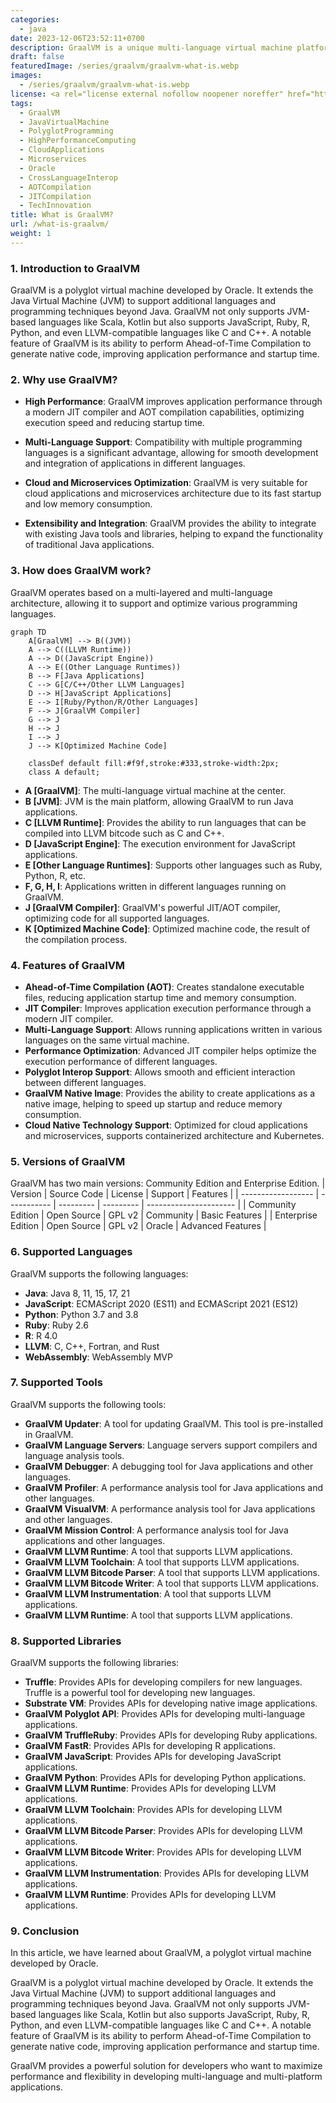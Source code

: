 ```yaml
---
categories:
  - java
date: 2023-12-06T23:52:11+0700
description: GraalVM is a unique multi-language virtual machine platform developed by Oracle, supporting Java and many other languages such as JavaScript, Ruby, and Python. It provides ahead-of-time (AOT) compilation and significantly optimizes performance for applications. GraalVM is suitable for developing microservices, cloud applications, and enhancing interaction between programming languages.
draft: false
featuredImage: /series/graalvm/graalvm-what-is.webp
images:
  - /series/graalvm/graalvm-what-is.webp
license: <a rel="license external nofollow noopener noreffer" href="https://creativecommons.org/licenses/by-nc/4.0/" target="_blank">CC BY-NC 4.0</a>
tags:
  - GraalVM
  - JavaVirtualMachine
  - PolyglotProgramming
  - HighPerformanceComputing
  - CloudApplications
  - Microservices
  - Oracle
  - CrossLanguageInterop
  - AOTCompilation
  - JITCompilation
  - TechInnovation
title: What is GraalVM?
url: /what-is-graalvm/
weight: 1
---
```


### 1. Introduction to GraalVM

GraalVM is a polyglot virtual machine developed by Oracle. It extends the Java Virtual Machine (JVM) to support additional languages and programming techniques beyond Java. GraalVM not only supports JVM-based languages like Scala, Kotlin but also supports JavaScript, Ruby, R, Python, and even LLVM-compatible languages like C and C++. A notable feature of GraalVM is its ability to perform Ahead-of-Time Compilation to generate native code, improving application performance and startup time.

### 2. Why use GraalVM?

- **High Performance**: GraalVM improves application performance through a modern JIT compiler and AOT compilation capabilities, optimizing execution speed and reducing startup time.

- **Multi-Language Support**: Compatibility with multiple programming languages is a significant advantage, allowing for smooth development and integration of applications in different languages.
- **Cloud and Microservices Optimization**: GraalVM is very suitable for cloud applications and microservices architecture due to its fast startup and low memory consumption.
- **Extensibility and Integration**: GraalVM provides the ability to integrate with existing Java tools and libraries, helping to expand the functionality of traditional Java applications.

### 3. How does GraalVM work?

GraalVM operates based on a multi-layered and multi-language architecture, allowing it to support and optimize various programming languages.

```mermaid
graph TD
    A[GraalVM] --> B((JVM))
    A --> C((LLVM Runtime))
    A --> D((JavaScript Engine))
    A --> E((Other Language Runtimes))
    B --> F[Java Applications]
    C --> G[C/C++/Other LLVM Languages]
    D --> H[JavaScript Applications]
    E --> I[Ruby/Python/R/Other Languages]
    F --> J[GraalVM Compiler]
    G --> J
    H --> J
    I --> J
    J --> K[Optimized Machine Code]

    classDef default fill:#f9f,stroke:#333,stroke-width:2px;
    class A default;
```

- **A [GraalVM]**: The multi-language virtual machine at the center.
- **B [JVM]**: JVM is the main platform, allowing GraalVM to run Java applications.
- **C [LLVM Runtime]**: Provides the ability to run languages that can be compiled into LLVM bitcode such as C and C++.
- **D [JavaScript Engine]**: The execution environment for JavaScript applications.
- **E [Other Language Runtimes]**: Supports other languages such as Ruby, Python, R, etc.
- **F, G, H, I**: Applications written in different languages running on GraalVM.
- **J [GraalVM Compiler]**: GraalVM's powerful JIT/AOT compiler, optimizing code for all supported languages.
- **K [Optimized Machine Code]**: Optimized machine code, the result of the compilation process.

### 4. Features of GraalVM

- **Ahead-of-Time Compilation (AOT)**: Creates standalone executable files, reducing application startup time and memory consumption.
- **JIT Compiler**: Improves application execution performance through a modern JIT compiler.
- **Multi-Language Support**: Allows running applications written in various languages on the same virtual machine.
- **Performance Optimization**: Advanced JIT compiler helps optimize the execution performance of different languages.
- **Polyglot Interop Support**: Allows smooth and efficient interaction between different languages.
- **GraalVM Native Image**: Provides the ability to create applications as a native image, helping to speed up startup and reduce memory consumption.
- **Cloud Native Technology Support**: Optimized for cloud applications and microservices, supports containerized architecture and Kubernetes.

### 5. Versions of GraalVM

GraalVM has two main versions: Community Edition and Enterprise Edition.
| Version | Source Code | License | Support | Features |
| ------------------ | ----------- | --------- | --------- | ---------------------- |
| Community Edition | Open Source | GPL v2 | Community | Basic Features |
| Enterprise Edition | Open Source | GPL v2 | Oracle | Advanced Features |

### 6. Supported Languages

GraalVM supports the following languages:

- **Java**: Java 8, 11, 15, 17, 21
- **JavaScript**: ECMAScript 2020 (ES11) and ECMAScript 2021 (ES12)
- **Python**: Python 3.7 and 3.8
- **Ruby**: Ruby 2.6
- **R**: R 4.0
- **LLVM**: C, C++, Fortran, and Rust
- **WebAssembly**: WebAssembly MVP

### 7. Supported Tools

GraalVM supports the following tools:

- **GraalVM Updater**: A tool for updating GraalVM. This tool is pre-installed in GraalVM.
- **GraalVM Language Servers**: Language servers support compilers and language analysis tools.
- **GraalVM Debugger**: A debugging tool for Java applications and other languages.
- **GraalVM Profiler**: A performance analysis tool for Java applications and other languages.
- **GraalVM VisualVM**: A performance analysis tool for Java applications and other languages.
- **GraalVM Mission Control**: A performance analysis tool for Java applications and other languages.
- **GraalVM LLVM Runtime**: A tool that supports LLVM applications.
- **GraalVM LLVM Toolchain**: A tool that supports LLVM applications.
- **GraalVM LLVM Bitcode Parser**: A tool that supports LLVM applications.
- **GraalVM LLVM Bitcode Writer**: A tool that supports LLVM applications.
- **GraalVM LLVM Instrumentation**: A tool that supports LLVM applications.
- **GraalVM LLVM Runtime**: A tool that supports LLVM applications.

### 8. Supported Libraries

GraalVM supports the following libraries:

- **Truffle**: Provides APIs for developing compilers for new languages. Truffle is a powerful tool for developing new languages.
- **Substrate VM**: Provides APIs for developing native image applications.
- **GraalVM Polyglot API**: Provides APIs for developing multi-language applications.
- **GraalVM TruffleRuby**: Provides APIs for developing Ruby applications.
- **GraalVM FastR**: Provides APIs for developing R applications.
- **GraalVM JavaScript**: Provides APIs for developing JavaScript applications.
- **GraalVM Python**: Provides APIs for developing Python applications.
- **GraalVM LLVM Runtime**: Provides APIs for developing LLVM applications.
- **GraalVM LLVM Toolchain**: Provides APIs for developing LLVM applications.
- **GraalVM LLVM Bitcode Parser**: Provides APIs for developing LLVM applications.
- **GraalVM LLVM Bitcode Writer**: Provides APIs for developing LLVM applications.
- **GraalVM LLVM Instrumentation**: Provides APIs for developing LLVM applications.
- **GraalVM LLVM Runtime**: Provides APIs for developing LLVM applications.

### 9. Conclusion

In this article, we have learned about GraalVM, a polyglot virtual machine developed by Oracle.

GraalVM is a polyglot virtual machine developed by Oracle. It extends the Java Virtual Machine (JVM) to support additional languages and programming techniques beyond Java. GraalVM not only supports JVM-based languages like Scala, Kotlin but also supports JavaScript, Ruby, R, Python, and even LLVM-compatible languages like C and C++. A notable feature of GraalVM is its ability to perform Ahead-of-Time Compilation to generate native code, improving application performance and startup time.

GraalVM provides a powerful solution for developers who want to maximize performance and flexibility in developing multi-language and multi-platform applications.
